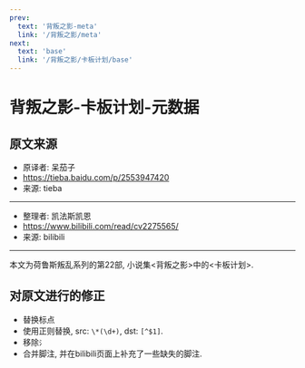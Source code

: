 ```yaml
---
prev:
  text: '背叛之影-meta'
  link: '/背叛之影/meta'
next:
  text: 'base'
  link: '/背叛之影/卡板计划/base'
---
```


# 背叛之影-卡板计划-元数据

## 原文来源

+ 原译者: 呆茄子
+ <https://tieba.baidu.com/p/2553947420>
+ 来源: tieba

--------

+ 整理者: 凯法斯凯恩
+ <https://www.bilibili.com/read/cv2275565/>
+ 来源: bilibili

--------

本文为荷鲁斯叛乱系列的第22部, 小说集<背叛之影>中的<卡板计划>.

## 对原文进行的修正

+ 替换标点
+ 使用正则替换, src: `\*(\d+)`, dst: `[^$1]`.
+ 移除`氵`
+ 合并脚注, 并在bilibili页面上补充了一些缺失的脚注.
